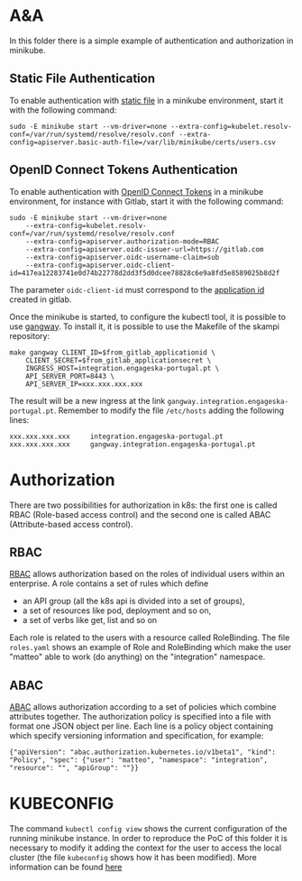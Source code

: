 A&A
===
In this folder there is a simple example of authentication and authorization in minikube. 

Static File Authentication
--------------------------

To enable authentication with [static file](https://kubernetes.io/docs/reference/access-authn-authz/authentication/#static-password-file) in a minikube environment, start it with the following command:

```
sudo -E minikube start --vm-driver=none --extra-config=kubelet.resolv-conf=/var/run/systemd/resolve/resolv.conf --extra-config=apiserver.basic-auth-file=/var/lib/minikube/certs/users.csv
```

OpenID Connect Tokens Authentication
------------------------------------

To enable authentication with [OpenID Connect Tokens](https://kubernetes.io/docs/reference/access-authn-authz/authentication/#openid-connect-tokens) in a minikube environment, for instance with Gitlab, start it with the following command:

```
sudo -E minikube start --vm-driver=none 
    --extra-config=kubelet.resolv-conf=/var/run/systemd/resolve/resolv.conf 
    --extra-config=apiserver.authorization-mode=RBAC 
    --extra-config=apiserver.oidc-issuer-url=https://gitlab.com 
    --extra-config=apiserver.oidc-username-claim=sub 
    --extra-config=apiserver.oidc-client-id=417ea12283741e0d74b22778d2dd3f5d0dcee78828c6e9a8fd5e8589025b8d2f

```

The parameter `oidc-client-id` must correspond to the [application id](https://gitlab.com/profile/applications) created in gitlab.

Once the minikube is started, to configure the kubectl tool, it is possible to use [gangway](https://github.com/heptiolabs/gangway). To install it, it is possible to use the Makefile of the skampi repository:

```
make gangway CLIENT_ID=$from_gitlab_applicationid \
    CLIENT_SECRET=$from_gitlab_applicationsecret \
    INGRESS_HOST=integration.engageska-portugal.pt \
    API_SERVER_PORT=8443 \
    API_SERVER_IP=xxx.xxx.xxx.xxx 

```
The result will be a new ingress at the link `gangway.integration.engageska-portugal.pt`. Remember to modify the file `/etc/hosts` adding the following lines:

```
xxx.xxx.xxx.xxx 	integration.engageska-portugal.pt
xxx.xxx.xxx.xxx     gangway.integration.engageska-portugal.pt

```

Authorization
=============

There are two possibilities for authorization in k8s: the first one is called RBAC (Role-based access control) and the second one is called ABAC (Attribute-based access control).

RBAC
----

[RBAC](https://kubernetes.io/docs/reference/access-authn-authz/rbac/) allows authorization based on the roles of individual users within an enterprise. A role contains a set of rules which define
* an API group (all the k8s api is divided into a set of groups),
* a set of resources like pod, deployment and so on,
* a set of verbs like get, list and so on 

Each role is related to the users with a resource called RoleBinding. The file `roles.yaml` shows an example of Role and RoleBinding which make the user "matteo" able to work (do anything) on the "integration" namespace.

ABAC
----

[ABAC](https://kubernetes.io/docs/reference/access-authn-authz/abac/) allows authorization according to a set of policies which combine attributes together. The authorization policy is specified into a file with format one JSON object per line. Each line is a policy object containing which specify versioning information and specification, for example:

`{"apiVersion": "abac.authorization.kubernetes.io/v1beta1", "kind": "Policy", "spec": {"user": "matteo", "namespace": "integration", "resource": "", "apiGroup": ""}} `

KUBECONFIG
==========

The command `kubectl config view` shows the current configuration of the running minikube instance. In order to reproduce the PoC of this folder it is necessary to modify it adding the context for the user to access the local cluster (the file `kubeconfig` shows how it has been modified). 
More information can be found [here](https://kubernetes.io/docs/concepts/configuration/organize-cluster-access-kubeconfig/)